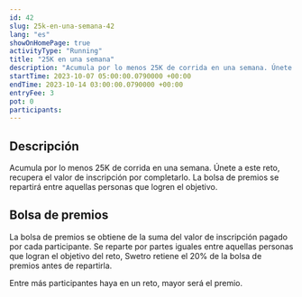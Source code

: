 ```yaml
---
id: 42
slug: 25k-en-una-semana-42
lang: "es"
showOnHomePage: true
activityType: "Running"
title: "25K en una semana"
description: "Acumula por lo menos 25K de corrida en una semana. Únete a este reto, recupera el valor de inscripción por completarlo. La bolsa de premios se repartirá entre aquellas personas que logren el objetivo."
startTime: 2023-10-07 05:00:00.0790000 +00:00
endTime: 2023-10-14 03:00:00.0790000 +00:00
entryFee: 3
pot: 0
participants:
---
```


## Descripción

Acumula por lo menos 25K de corrida en una semana. Únete a este reto, recupera el valor de inscripción por completarlo. La bolsa de premios se repartirá entre aquellas personas que logren el objetivo.

## Bolsa de premios

La bolsa de premios se obtiene de la suma del valor de inscripción pagado por cada participante. Se reparte por partes iguales entre aquellas personas que logran el objetivo del reto, Swetro retiene el 20% de la bolsa de premios antes de repartirla.

Entre más participantes haya en un reto, mayor será el premio.
